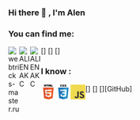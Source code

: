 ### Hi there 👋 , I'm Alen

<!--
**ALIENAKC/ALIENAKC** is a ✨ _special_ ✨ repository because its `README.md` (this file) appears on your GitHub profile.

Here are some ideas to get you started:

- 🔭 I’m currently working on JavaScript
- 🌱 I’m currently learning JavaScript
- 👯 I’m looking to collaborate with someone company
-->
### You can find me:

[<img align="left" alt="webtricks-master.ru" width="22px" src="https://vk.com/momojugger">]
[<img align="left" alt="ALIENAKC" width="22px" src="https://www.instagram.com/">]
[<img align="left" alt="ALIENAKC" width="22px" src="https://github.com/ALIENAKC">]


### I know :

[<img align="left" alt="HTML5" width="30px" src="https://raw.githubusercontent.com/github/explore/80688e429a7d4ef2fca1e82350fe8e3517d3494d/topics/html/html.png">]
[<img align="left" alt="CSS3" width="30px" src="https://raw.githubusercontent.com/github/explore/80688e429a7d4ef2fca1e82350fe8e3517d3494d/topics/css/css.png">]
[<img align="left" alt="JavaScript" width="30px" src="https://raw.githubusercontent.com/github/explore/80688e429a7d4ef2fca1e82350fe8e3517d3494d/topics/javascript/javascript.png">][GitHub]

